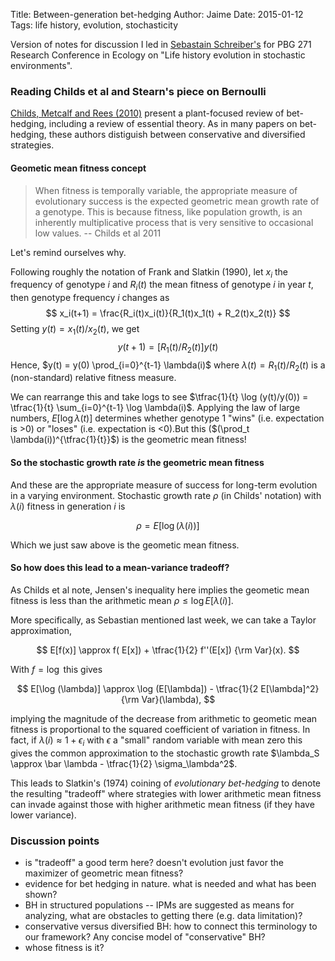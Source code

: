 Title: Between-generation bet-hedging
Author: Jaime
Date: 2015-01-12
Tags: life history, evolution, stochasticity

Version of notes for discussion I led in
[Sebastain Schreiber's](http://www.eve.ucdavis.edu/sschreiber/) for
PBG 271 Research Conference in Ecology on "Life history evolution in
stochastic environments".


### Reading Childs et al and Stearn's piece on Bernoulli

[Childs, Metcalf and Rees (2010)](doi:10.1098/rspb.2010.0707) present
a plant-focused review of bet-hedging, including a review of essential
theory.  As in many papers on bet-hedging, these authors distiguish
between conservative and diversified strategies.

#### Geometic mean fitness concept

>When fitness is temporally variable, the appropriate measure of
>evolutionary success is the expected geometric mean growth rate of a
>genotype. This is because fitness, like population growth, is an
>inherently multiplicative process that is very sensitive to
>occasional low values. -- Childs et al 2011

Let's remind ourselves why.

Following roughly the notation of Frank and Slatkin (1990), let $x_i$ the frequency of genotype $i$ and $R_i(t)$ the mean fitness of genotype $i$ in year $t$, then
genotype frequency $i$ changes as
$$
x_i(t+1) = \frac{R_i(t)x_i(t)}{R_1(t)x_1(t) + R_2(t)x_2(t)}
$$
Setting $y(t) = x_1(t)/x_2(t)$, we get
$$
y(t+1)=[R_1(t)/R_2(t)]y(t)
$$
Hence, $y(t) = y(0) \prod_{i=0}^{t-1} \lambda(i)$ where $\lambda(t) =
R_1(t)/R_2(t)$ is a (non-standard) relative fitness measure.

We can rearrange this and take logs to see $\tfrac{1}{t} \log
(y(t)/y(0)) = \tfrac{1}{t} \sum_{i=0}^{t-1} \log \lambda(i)$. Applying
the law of large numbers, $E[\log \lambda(t)]$ determines whether
genotype 1 "wins" (i.e. expectation is >0) or "loses"
(i.e. expectation is <0).But this ($(\prod_t
\lambda(i))^{\tfrac{1}{t}}$) is the geometric mean fitness!

<!-- If so, please remind folks about the approximation of $E[\log R_1(t)]$
when $R_1(t)=1+s_i(t)$ where $s_i(t)$ has mean zero and is "small". -->


#### So the stochastic growth rate _is_ the geometric mean fitness

And these are the appropriate measure of success for long-term evolution in a varying environment.
Stochastic growth rate $\rho$ (in Childs' notation) with $\lambda(i)$ fitness in generation $i$ is

$$
\rho = E [ \log (\lambda(i)) ]
$$

Which we just saw above is the geometic mean fitness.

#### So how does this lead to a mean-variance tradeoff?

<!-- The geometric mean fitness over $t$ generations
is $(\prod_n \lambda(t))^{\tfrac{1}{t}}$.  Taking the logarithm of
this, $\tfrac{1}{t} \sum_t \log(\lambda(i))$, which is $\rho$ above. -->

As Childs et al note, Jensen's inequality here implies the geometic
mean fitness is less than the arithmetic mean $\rho \le \log
E[\lambda(i)]$.


More specifically, as Sebastian mentioned last week, we can take a
Taylor approximation,

$$
E[f(x)] \approx f( E[x]) + \tfrac{1}{2}
f''(E[x]) {\rm Var}(x).
$$

With $f = \log$ this gives

$$
E[\log (\lambda)] \approx \log (E[\lambda]) - \tfrac{1}{2
E[\lambda]^2} {\rm Var}(\lambda),
$$

implying the magnitude of the decrease from arithmetic to geometic
mean fitness is proportional to the squared coefficient of variation
in fitness.  In fact, if $\lambda(i) \approx 1 + \epsilon_i$ with
$\epsilon$ a "small" random variable with mean zero this gives the
common approximation to the stochastic growth rate $\lambda_S \approx
\bar \lambda - \tfrac{1}{2} \sigma_\lambda^2$.


This leads to Slatkin's (1974) coining of _evolutionary bet-hedging_
to denote the resulting "tradeoff" where strategies with lower
arithmetic mean fitness can invade against those with higher
arithmetic mean fitness (if they have lower variance).

### Discussion points

* is "tradeoff" a good term here? doesn't evolution just favor the maximizer of geometric mean fitness?
* evidence for bet hedging in nature. what is needed and what has been shown?
* BH in structured populations -- IPMs are suggested as means for analyzing, what are obstacles to getting there (e.g. data limitation)?
* conservative versus diversified BH: how to connect this terminology to
  our framework? Any concise model of "conservative" BH?
* whose fitness is it?


<!--
```R
code
```

\begin{equation}
\exp{x}
\end{equation}
-->
